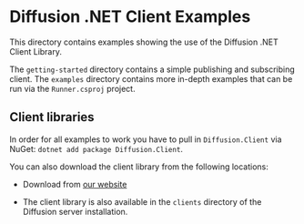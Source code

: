 # Diffusion .NET Client Examples

This directory contains examples showing the use of the Diffusion .NET Client Library.

The `getting-started` directory contains a simple publishing and
subscribing client. The `examples` directory contains more in-depth
examples that can be run via the `Runner.csproj` project.

## Client libraries

In order for all examples to work you have to pull in
`Diffusion.Client` via NuGet: `dotnet add package Diffusion.Client`.

You can also download the client library from the following locations:

*   Download from [our website](http://download.pushtechnology.com/cloud/latest/sdks.html#dotnet)

*   The client library is also available in the `clients` directory of the Diffusion server installation.
